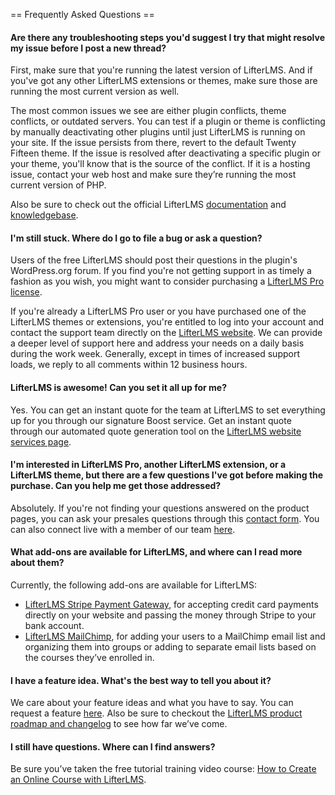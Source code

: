 == Frequently Asked Questions ==

#### Are there any troubleshooting steps you'd suggest I try that might resolve my issue before I post a new thread?

First, make sure that you're running the latest version of LifterLMS. And if you've got any other LifterLMS extensions or themes, make sure those are running the most current version as well.

The most common issues we see are either plugin conflicts, theme conflicts, or outdated servers. You can test if a plugin or theme is conflicting by manually deactivating other plugins until just LifterLMS is running on your site. If the issue persists from there, revert to the default Twenty Fifteen theme. If the issue is resolved after deactivating a specific plugin or your theme, you'll know that is the source of the conflict. If it is a hosting issue, contact your web host and make sure they’re running the most current version of PHP.

Also be sure to check out the official LifterLMS [documentation](https://lifterlms.readme.io/) and [knowledgebase](https://lifterlms.com/docs/).


#### I'm still stuck. Where do I go to file a bug or ask a question?

Users of the free LifterLMS should post their questions in the plugin's WordPress.org forum. If you find you're not getting support in as timely a fashion as you wish, you might want to consider purchasing a [LifterLMS Pro license](https://lifterlms.com/product/lifterlms-pro).

If you're already a LifterLMS Pro user or you have purchased one of the LifterLMS themes or extensions, you're entitled to log into your account and contact the support team directly on the [LifterLMS website](https://lifterlms.com/my-account/). We can provide a deeper level of support here and address your needs on a daily basis during the work week. Generally, except in times of increased support loads, we reply to all comments within 12 business hours.


#### LifterLMS is awesome! Can you set it all up for me?

Yes. You can get an instant quote for the team at LifterLMS to set everything up for you through our signature Boost service. Get an instant quote through our automated quote generation tool on the [LifterLMS website services page](https://lifterlms.com/done-for-you-lms/).


#### I'm interested in LifterLMS Pro, another LifterLMS extension, or a LifterLMS theme, but there are a few questions I've got before making the purchase. Can you help me get those addressed?

Absolutely. If you're not finding your questions answered on the product pages, you can ask your presales questions through this [contact form](https://lifterlms.com/contact/). You can also connect live with a member of our team [here](https://lifterlms.com/contact/).


#### What add-ons are available for LifterLMS, and where can I read more about them?

Currently, the following add-ons are available for LifterLMS:

+ [LifterLMS Stripe Payment Gateway](https://lifterlms.com/product/stripe-extension/), for accepting credit card payments directly on your website and passing the money through Stripe to your bank account.
+ [LifterLMS MailChimp](https://lifterlms.com/product/mailchimp-extension/), for adding your users to a MailChimp email list and organizing them into groups or adding to separate email lists based on the courses they’ve enrolled in.


#### I have a feature idea. What's the best way to tell you about it?

We care about your feature ideas and what you have to say. You can request a feature [here](https://lifterlms.com/contact/). Also be sure to checkout the [LifterLMS product roadmap and changelog](https://lifterlms.com/roadmap/) to see how far we’ve come.


#### I still have questions. Where can I find answers?

Be sure you’ve taken the free tutorial training video course: [How to Create an Online Course with LifterLMS](http://demo.lifterlms.com/course/how-to-build-a-learning-management-system-with-lifterlms/).
